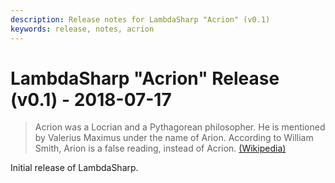 ```yaml
---
description: Release notes for LambdaSharp "Acrion" (v0.1)
keywords: release, notes, acrion
---
```

# LambdaSharp "Acrion" Release (v0.1) - 2018-07-17

> Acrion was a Locrian and a Pythagorean philosopher. He is mentioned by Valerius Maximus under the name of Arion. According to William Smith, Arion is a false reading, instead of Acrion. [(Wikipedia)](https://en.wikipedia.org/wiki/Acrion)

Initial release of LambdaSharp.
